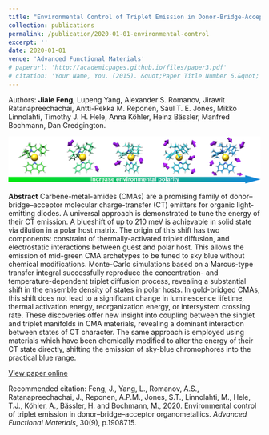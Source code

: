 ```yaml
---
title: "Environmental Control of Triplet Emission in Donor-Bridge-Acceptor Organometallics"
collection: publications
permalink: /publication/2020-01-01-environmental-control
excerpt: ''
date: 2020-01-01
venue: 'Advanced Functional Materials'
# paperurl: 'http://academicpages.github.io/files/paper3.pdf'
# citation: 'Your Name, You. (2015). &quot;Paper Title Number 6.&quot; <i>Journal 1</i>. 1(3).'
---
```

Authors: **Jiale Feng**, Lupeng Yang, Alexander S. Romanov, Jirawit Ratanapreechachai, Antti-Pekka M. Reponen, Saul T. E. Jones, Mikko Linnolahti, Timothy J. H. Hele, Anna Köhler, Heinz Bässler, Manfred Bochmann, Dan Credgington.

![environmental-control](/images/environmental-control.png)

**Abstract**
Carbene-metal-amides (CMAs) are a promising family of donor–bridge–acceptor molecular charge-transfer (CT) emitters for organic light-emitting diodes. A universal approach is demonstrated to tune the energy of their CT emission. A blueshift of up to 210 meV is achievable in solid state via dilution in a polar host matrix. The origin of this shift has two components: constraint of thermally-activated triplet diffusion, and electrostatic interactions between guest and polar host. This allows the emission of mid-green CMA archetypes to be tuned to sky blue without chemical modifications. Monte-Carlo simulations based on a Marcus-type transfer integral successfully reproduce the concentration- and temperature-dependent triplet diffusion process, revealing a substantial shift in the ensemble density of states in polar hosts. In gold-bridged CMAs, this shift does not lead to a significant change in luminescence lifetime, thermal activation energy, reorganization energy, or intersystem crossing rate. These discoveries offer new insight into coupling between the singlet and triplet manifolds in CMA materials, revealing a dominant interaction between states of CT character. The same approach is employed using materials which have been chemically modified to alter the energy of their CT state directly, shifting the emission of sky-blue chromophores into the practical blue range.

[View paper online](https://onlinelibrary.wiley.com/doi/full/10.1002/adfm.201908715)

Recommended citation: Feng, J., Yang, L., Romanov, A.S., Ratanapreechachai, J., Reponen, A.P.M., Jones, S.T., Linnolahti, M., Hele, T.J., Köhler, A., Bässler, H. and Bochmann, M., 2020. Environmental control of triplet emission in donor–bridge–acceptor organometallics. *Advanced Functional Materials*, 30(9), p.1908715.
